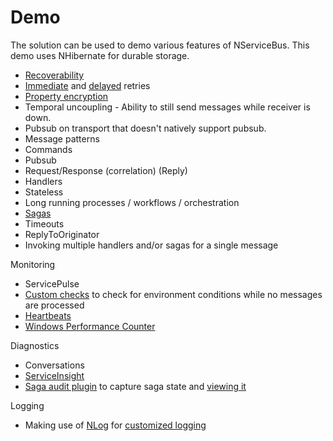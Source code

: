 
# Demo

The solution can be used to demo various features of NServiceBus. This demo uses NHibernate for durable storage.

- [Recoverability](https://docs.particular.net/nservicebus/recoverability/)
 - [Immediate](https://docs.particular.net/nservicebus/recoverability/#immediate-retries) and [delayed](https://docs.particular.net/nservicebus/recoverability/#delayed-retries) retries
- [Property encryption](https://docs.particular.net/nservicebus/security/property-encryption)
- Temporal uncoupling - Ability to still send messages while receiver is down.
- Pubsub on transport that doesn't natively support pubsub.
- Message patterns
 - Commands
 - Pubsub
 - Request/Response (correlation) (Reply)
- Handlers
 - Stateless
- Long running processes / workflows / orchestration
 - [Sagas](https://docs.particular.net/nservicebus/sagas/)
 - Timeouts
 - ReplyToOriginator
- Invoking multiple handlers and/or sagas for a single message

Monitoring

- ServicePulse
 - [Custom checks](https://docs.particular.net/servicepulse/intro-endpoints-custom-checks) to check for environment conditions while no messages are processed
 - [Heartbeats](https://docs.particular.net/servicepulse/intro-endpoints-heartbeats)
- [Windows Performance Counter](https://docs.particular.net/nservicebus/operations/performance-counters)

Diagnostics

- Conversations
- [ServiceInsight](https://docs.particular.net/serviceinsight/)
- [Saga audit plugin](https://docs.particular.net/servicecontrol/plugins/saga-audit) to capture saga state and [viewing it](https://docs.particular.net/serviceinsight/#the-saga-view)

Logging

- Making use of [NLog](https://docs.particular.net/nservicebus/logging/nlog) for [customized logging](https://docs.particular.net/nservicebus/logging/#custom-logging)